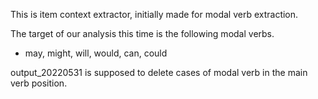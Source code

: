 


This is item context extractor, initially made for modal verb extraction.


The target of our analysis this time is the following modal verbs.

- may, might, will, would, can, could



output_20220531 is supposed to delete cases of modal verb in the main verb position.